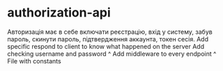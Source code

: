 # authorization-api
Aвторизація має в себе включати реєстрацію, вхід у систему, забув пароль, скинути пароль, підтвердження аккаунта, токен сесія.
Add specific respond to client to know what happened on the server
Add checking username and password ^
Add middleware to every endpoint ^
File with constants